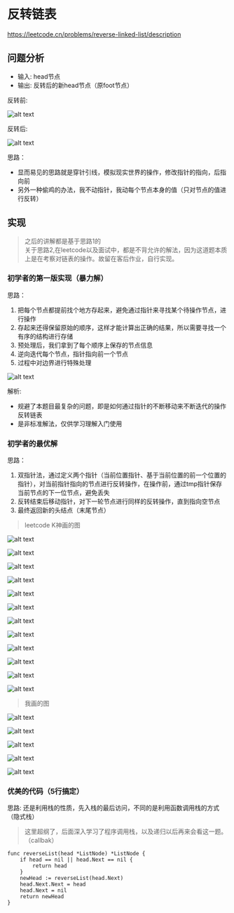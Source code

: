 # 反转链表 

https://leetcode.cn/problems/reverse-linked-list/description


## 问题分析<BR>

- 输入: head节点
- 输出: 反转后的新head节点（原foot节点）<BR>

反转前: 

![alt text](image.png)

反转后:

![alt text](image-1.png)


思路：

- 显而易见的思路就是穿针引线，模拟现实世界的操作，修改指针的指向，后指向前
- 另外一种偷鸡的办法，我不动指针，我动每个节点本身的值（只对节点的值进行反转）

## 实现

> 之后的讲解都是基于思路1的<BR>
> 关于思路2,在leetcode以及面试中，都是不背允许的解法，因为这道题本质上是在考察对链表的操作。故留在客后作业，自行实现。

### 初学者的第一版实现（暴力解）

思路：

1. 把每个节点都提前找个地方存起来，避免通过指针来寻找某个待操作节点，进行操作
2. 存起来还得保留原始的顺序，这样才能计算出正确的结果，所以需要寻找一个有序的结构进行存储
3. 预处理后，我们拿到了每个顺序上保存的节点信息
4. 逆向迭代每个节点，指针指向前一个节点
5. 过程中对边界进行特殊处理

![alt text](image-3.png)

解析: 

- 规避了本题目最复杂的问题，即是如何通过指针的不断移动来不断迭代的操作反转链表
- 是非标准解法，仅供学习理解入门使用

### 初学者的最优解

思路：

1. 双指针法，通过定义两个指针（当前位置指针、基于当前位置的前一个位置的指针），对当前指针指向的节点进行反转操作，在操作前，通过tmp指针保存当前节点的下一位节点，避免丢失
2. 反转结束后移动指针，对下一轮节点进行同样的反转操作，直到指向空节点
3. 最终返回新的头结点（末尾节点）

> leetcode K神画的图

![alt text](image-2.png)

![alt text](image-4.png)

![alt text](image-5.png)

![alt text](image-6.png)

![alt text](image-7.png)

![alt text](image-8.png)

![alt text](image-9.png)

![alt text](image-10.png)

![alt text](image-11.png)

![alt text](image-12.png)

![alt text](image-13.png)

![alt text](image-14.png)

> 我画的图

![alt text](image-15.png)

![alt text](image-16.png)

![alt text](image-17.png)

![alt text](image-18.png)

![alt text](image-19.png)


### 优美的代码（5行搞定）

思路: 还是利用栈的性质，先入栈的最后访问，不同的是利用函数调用栈的方式（隐式栈）
> 这里超纲了，后面深入学习了程序调用栈，以及递归以后再来会看这一题。（callbak）

```
func reverseList(head *ListNode) *ListNode {
    if head == nil || head.Next == nil {
        return head
    }
    newHead := reverseList(head.Next)
    head.Next.Next = head
    head.Next = nil
    return newHead
}
```




